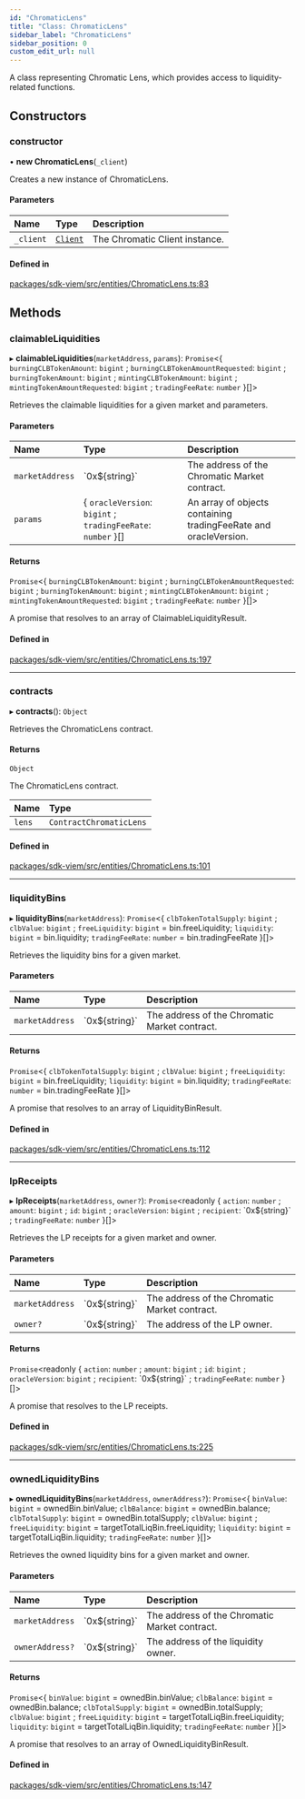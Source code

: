 ```yaml
---
id: "ChromaticLens"
title: "Class: ChromaticLens"
sidebar_label: "ChromaticLens"
sidebar_position: 0
custom_edit_url: null
---
```


A class representing Chromatic Lens, which provides access to liquidity-related functions.

## Constructors

### constructor

• **new ChromaticLens**(`_client`)

Creates a new instance of ChromaticLens.

#### Parameters

| Name | Type | Description |
| :------ | :------ | :------ |
| `_client` | [`Client`](Client.md) | The Chromatic Client instance. |

#### Defined in

[packages/sdk-viem/src/entities/ChromaticLens.ts:83](https://github.com/chromatic-protocol/sdk/blob/fd80bcd/packages/sdk-viem/src/entities/ChromaticLens.ts#L83)

## Methods

### claimableLiquidities

▸ **claimableLiquidities**(`marketAddress`, `params`): `Promise`<{ `burningCLBTokenAmount`: `bigint` ; `burningCLBTokenAmountRequested`: `bigint` ; `burningTokenAmount`: `bigint` ; `mintingCLBTokenAmount`: `bigint` ; `mintingTokenAmountRequested`: `bigint` ; `tradingFeeRate`: `number`  }[]\>

Retrieves the claimable liquidities for a given market and parameters.

#### Parameters

| Name | Type | Description |
| :------ | :------ | :------ |
| `marketAddress` | \`0x${string}\` | The address of the Chromatic Market contract. |
| `params` | { `oracleVersion`: `bigint` ; `tradingFeeRate`: `number`  }[] | An array of objects containing tradingFeeRate and oracleVersion. |

#### Returns

`Promise`<{ `burningCLBTokenAmount`: `bigint` ; `burningCLBTokenAmountRequested`: `bigint` ; `burningTokenAmount`: `bigint` ; `mintingCLBTokenAmount`: `bigint` ; `mintingTokenAmountRequested`: `bigint` ; `tradingFeeRate`: `number`  }[]\>

A promise that resolves to an array of ClaimableLiquidityResult.

#### Defined in

[packages/sdk-viem/src/entities/ChromaticLens.ts:197](https://github.com/chromatic-protocol/sdk/blob/fd80bcd/packages/sdk-viem/src/entities/ChromaticLens.ts#L197)

___

### contracts

▸ **contracts**(): `Object`

Retrieves the ChromaticLens contract.

#### Returns

`Object`

The ChromaticLens contract.

| Name | Type |
| :------ | :------ |
| `lens` | `ContractChromaticLens` |

#### Defined in

[packages/sdk-viem/src/entities/ChromaticLens.ts:101](https://github.com/chromatic-protocol/sdk/blob/fd80bcd/packages/sdk-viem/src/entities/ChromaticLens.ts#L101)

___

### liquidityBins

▸ **liquidityBins**(`marketAddress`): `Promise`<{ `clbTokenTotalSupply`: `bigint` ; `clbValue`: `bigint` ; `freeLiquidity`: `bigint` = bin.freeLiquidity; `liquidity`: `bigint` = bin.liquidity; `tradingFeeRate`: `number` = bin.tradingFeeRate }[]\>

Retrieves the liquidity bins for a given market.

#### Parameters

| Name | Type | Description |
| :------ | :------ | :------ |
| `marketAddress` | \`0x${string}\` | The address of the Chromatic Market contract. |

#### Returns

`Promise`<{ `clbTokenTotalSupply`: `bigint` ; `clbValue`: `bigint` ; `freeLiquidity`: `bigint` = bin.freeLiquidity; `liquidity`: `bigint` = bin.liquidity; `tradingFeeRate`: `number` = bin.tradingFeeRate }[]\>

A promise that resolves to an array of LiquidityBinResult.

#### Defined in

[packages/sdk-viem/src/entities/ChromaticLens.ts:112](https://github.com/chromatic-protocol/sdk/blob/fd80bcd/packages/sdk-viem/src/entities/ChromaticLens.ts#L112)

___

### lpReceipts

▸ **lpReceipts**(`marketAddress`, `owner?`): `Promise`<readonly { `action`: `number` ; `amount`: `bigint` ; `id`: `bigint` ; `oracleVersion`: `bigint` ; `recipient`: \`0x${string}\` ; `tradingFeeRate`: `number`  }[]\>

Retrieves the LP receipts for a given market and owner.

#### Parameters

| Name | Type | Description |
| :------ | :------ | :------ |
| `marketAddress` | \`0x${string}\` | The address of the Chromatic Market contract. |
| `owner?` | \`0x${string}\` | The address of the LP owner. |

#### Returns

`Promise`<readonly { `action`: `number` ; `amount`: `bigint` ; `id`: `bigint` ; `oracleVersion`: `bigint` ; `recipient`: \`0x${string}\` ; `tradingFeeRate`: `number`  }[]\>

A promise that resolves to the LP receipts.

#### Defined in

[packages/sdk-viem/src/entities/ChromaticLens.ts:225](https://github.com/chromatic-protocol/sdk/blob/fd80bcd/packages/sdk-viem/src/entities/ChromaticLens.ts#L225)

___

### ownedLiquidityBins

▸ **ownedLiquidityBins**(`marketAddress`, `ownerAddress?`): `Promise`<{ `binValue`: `bigint` = ownedBin.binValue; `clbBalance`: `bigint` = ownedBin.balance; `clbTotalSupply`: `bigint` = ownedBin.totalSupply; `clbValue`: `bigint` ; `freeLiquidity`: `bigint` = targetTotalLiqBin.freeLiquidity; `liquidity`: `bigint` = targetTotalLiqBin.liquidity; `tradingFeeRate`: `number`  }[]\>

Retrieves the owned liquidity bins for a given market and owner.

#### Parameters

| Name | Type | Description |
| :------ | :------ | :------ |
| `marketAddress` | \`0x${string}\` | The address of the Chromatic Market contract. |
| `ownerAddress?` | \`0x${string}\` | The address of the liquidity owner. |

#### Returns

`Promise`<{ `binValue`: `bigint` = ownedBin.binValue; `clbBalance`: `bigint` = ownedBin.balance; `clbTotalSupply`: `bigint` = ownedBin.totalSupply; `clbValue`: `bigint` ; `freeLiquidity`: `bigint` = targetTotalLiqBin.freeLiquidity; `liquidity`: `bigint` = targetTotalLiqBin.liquidity; `tradingFeeRate`: `number`  }[]\>

A promise that resolves to an array of OwnedLiquidityBinResult.

#### Defined in

[packages/sdk-viem/src/entities/ChromaticLens.ts:147](https://github.com/chromatic-protocol/sdk/blob/fd80bcd/packages/sdk-viem/src/entities/ChromaticLens.ts#L147)
